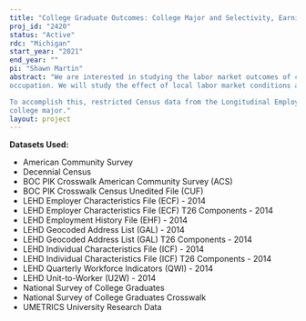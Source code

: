 ```yaml
---
title: "College Graduate Outcomes: College Major and Selectivity, Earnings, Career Ladders and Labor Demand Shocks"
proj_id: "2420"
status: "Active"
rdc: "Michigan"
start_year: "2021"
end_year: ""
pi: "Shawn Martin"
abstract: "We are interested in studying the labor market outcomes of college graduates. Specifically, we want to focus on how labor market outcomes vary by the selectivity of the college attended and college major (i.e type of college graduate). We will document differences across type of college graduate in the mean, growth and volatility of earnings in early- mid- and late-career. We will also analyze the extent to which outcomes vary geographically or have changed across college graduate cohorts. We will next analyze the sources of heterogenous labor market outcomes including the a worker's employer, the tasks performed on the job and
occupation. We will study the effect of local labor market conditions at time of graduation on a variety of short- and long-term labor market outcomes including earnings, employment, occupation, migration decisions and employer characteristics.

To accomplish this, restricted Census data from the Longitudinal Employer-Household Dynamics (LEHD) program, Decennial Census, American Community Survey (ACS), the National Survey of College Graduates (NSCG) and the UMETRICS University Research Data (UMT) will be linked together. The specific LEHD data sets being requested in this proposal include: Employer Characteristics Files (ECF), Employment History Files (EHF), Geocoded Address List (GAL), Individual Characteristics Files (ICF), Quarterly Workforce Indicators, and Unit-to-Worker (U2W). Additionally, PI-supplied data will include area-level measures of labor markets, institution-level information on for U.S. post-secondary institutions, occupation-level descriptors and publicly available measures of average earnings by college attended and
college major."
layout: project
---
```


**Datasets Used:**

  - American Community Survey 
  - Decennial Census 
  - BOC PIK Crosswalk American Community Survey (ACS) 
  - BOC PIK Crosswalk Census Unedited File (CUF) 
  - LEHD Employer Characteristics File (ECF) - 2014 
  - LEHD Employer Characteristics File (ECF) T26 Components - 2014 
  - LEHD Employment History File (EHF) - 2014 
  - LEHD Geocoded Address List (GAL) - 2014 
  - LEHD Geocoded Address List (GAL) T26 Components - 2014 
  - LEHD Individual Characteristics File (ICF) - 2014 
  - LEHD Individual Characteristics File (ICF) T26 Components - 2014 
  - LEHD Quarterly Workforce Indicators (QWI) - 2014 
  - LEHD Unit-to-Worker (U2W) - 2014 
  - National Survey of College Graduates 
  - National Survey of College Graduates Crosswalk 
  - UMETRICS University Research Data 

